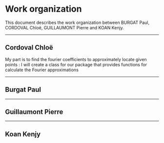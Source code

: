 # Work organization
This document describes the work organization between BURGAT Paul, CORDOVAL Chloë, GUILLAUMONT Pierre and KOAN Kenjy.

__________________________________________________________________________________________________________________________________________________________________________________________________________________________________

## Cordoval Chloë 
My part is to find the fourier coefficients to approximately locate given points : I will create a class for our package that provides functions for calculate the Fourier approximations 

__________________________________________________________________________________________________________________________________________________________________________________________________________________________________

## Burgat Paul 

__________________________________________________________________________________________________________________________________________________________________________________________________________________________________

## Guillaumont Pierre

__________________________________________________________________________________________________________________________________________________________________________________________________________________________________

## Koan Kenjy 
